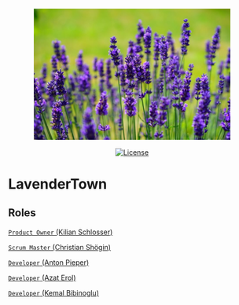 <p align="center"><img src="https://github.com/AntonPieper/LavenderTown/blob/main/english-lavender-lavandula-angustifolia-garden-design_11716.jpeg" width="400"></a></p>

<p align="center">
<a href="LICENSE"><img src="https://img.shields.io/packagist/l/laravel/framework" alt="License"></a>
</p>

# LavenderTown

## Roles

[`Product Owner` (Kilian Schlosser)](https://github.com/Firnin)

[`Scrum Master` (Christian Shögin)](https://github.com/ChristianSchoegin)

[`Developer` (Anton Pieper)](https://github.com/AntonPieper)

[`Developer` (Azat Erol)](https://github.com/4zatero7)

[`Developer` (Kemal Bibinoglu)](https://github.com/Kemaleb98)
